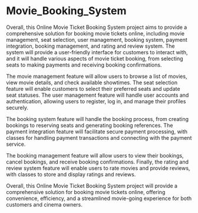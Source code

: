 # Movie_Booking_System
Overall, this Online Movie Ticket Booking System project aims to provide a comprehensive solution for booking movie tickets online, including movie management, seat selection, user management, booking system, payment integration, booking management, and rating and review system. The system will provide a user-friendly interface for customers to interact with, and it will handle various aspects of movie ticket booking, from selecting seats to making payments and receiving booking confirmations.

The movie management feature will allow users to browse a list of movies, view movie details, and check available showtimes. The seat selection feature will enable customers to select their preferred seats and update seat statuses. The user management feature will handle user accounts and authentication, allowing users to register, log in, and manage their profiles securely.

The booking system feature will handle the booking process, from creating bookings to reserving seats and generating booking references. The payment integration feature will facilitate secure payment processing, with classes for handling payment transactions and connecting with the payment service.

The booking management feature will allow users to view their bookings, cancel bookings, and receive booking confirmations. Finally, the rating and review system feature will enable users to rate movies and provide reviews, with classes to store and display ratings and reviews.

Overall, this Online Movie Ticket Booking System project will provide a comprehensive solution for booking movie tickets online, offering convenience, efficiency, and a streamlined movie-going experience for both customers and cinema owners.
